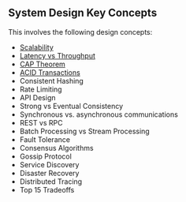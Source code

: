 ## System Design Key Concepts

This involves the following design concepts:

* <a href="https://bozinovskidaniel.atlassian.net/wiki/x/DYAO" target="_blank">Scalability</a>
* <a href="https://bozinovskidaniel.atlassian.net/wiki/x/HYAO">Latency vs Throughput</a>
* <a href="https://bozinovskidaniel.atlassian.net/wiki/x/GAAR">CAP Theorem</a>
* <a href="https://bozinovskidaniel.atlassian.net/wiki/x/LAAR">ACID Transactions</a>
* Consistent Hashing
* Rate Limiting
* API Design
* Strong vs Eventual Consistency
* Synchronous vs. asynchronous communications
* REST vs RPC
* Batch Processing vs Stream Processing
* Fault Tolerance
* Consensus Algorithms
* Gossip Protocol
* Service Discovery
* Disaster Recovery
* Distributed Tracing
* Top 15 Tradeoffs
